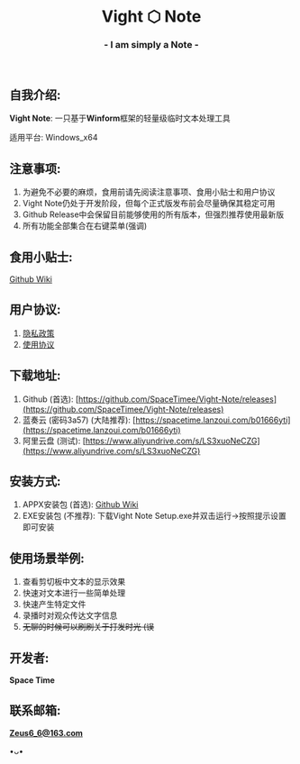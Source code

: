 <h1 align="center">Vight ⬡ Note</h1>
<h3 align="center">- I am simply a Note -</h3>
</br>

## 自我介绍:
**Vight Note**: 一只基于**Winform**框架的轻量级临时文本处理工具

适用平台: Windows_x64

## 注意事项:
1. 为避免不必要的麻烦，食用前请先阅读注意事项、食用小贴士和用户协议
2. Vight Note仍处于开发阶段，但每个正式版发布前会尽量确保其稳定可用
3. Github Release中会保留目前能够使用的所有版本，但强烈推荐使用最新版
4. 所有功能全部集合在右键菜单(强调)

## 食用小贴士:
[Github Wiki](https://github.com/SpaceTimee/Vight-Note/wiki/Vight-Note-%E9%A3%9F%E7%94%A8%E5%B0%8F%E8%B4%B4%E5%A3%AB)

## 用户协议:
1. [隐私政策](https://thoughts.teambition.com/share/609fd36543b2b70046b09b06#title=Vight_Note_隐私政策)
2. [使用协议](https://thoughts.teambition.com/share/60e11bdcad3f6b0046b0c3b2#title=Vight_Note_使用协议)

## 下载地址:
1. Github (首选): [https://github.com/SpaceTimee/Vight-Note/releases](https://github.com/SpaceTimee/Vight-Note/releases)
2. 蓝奏云 (密码3a57) (大陆推荐): [https://spacetime.lanzoui.com/b01666yti](https://spacetime.lanzoui.com/b01666yti)
3. 阿里云盘 (测试): [https://www.aliyundrive.com/s/LS3xuoNeCZG](https://www.aliyundrive.com/s/LS3xuoNeCZG)

## 安装方式:
1. APPX安装包 (首选): [Github Wiki](https://github.com/SpaceTimee/Vight-Note/wiki/Vight-Note-APPX%E5%AE%89%E8%A3%85%E6%95%99%E7%A8%8B)
2. EXE安装包 (不推荐): 下载Vight Note Setup.exe并双击运行->按照提示设置即可安装

## 使用场景举例:
1. 查看剪切板中文本的显示效果
2. 快速对文本进行一些简单处理
3. 快速产生特定文件
4. 录播时对观众传达文字信息
5. ~~无聊的时候可以刷刷关于打发时光 (误~~

## 开发者:
**Space Time**

## 联系邮箱:
**Zeus6_6@163.com**

•ᴗ•
